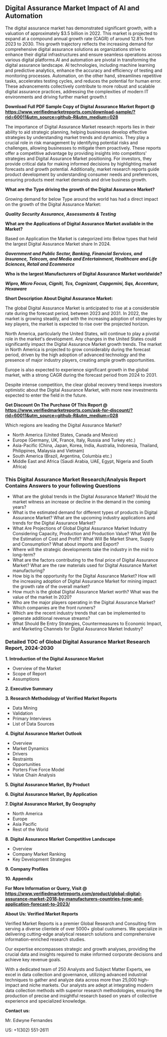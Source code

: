 <h2>Digital Assurance Market Impact of AI and Automation</h2>The digital assurance market has demonstrated significant growth, with a valuation of approximately $3.5 billion in 2022. This market is projected to expand at a compound annual growth rate (CAGR) of around 12.8% from 2023 to 2030. This growth trajectory reflects the increasing demand for comprehensive digital assurance solutions as organizations strive to enhance their digital infrastructures and ensure seamless operations across various digital platforms.AI and automation are pivotal in transforming the digital assurance landscape. AI technologies, including machine learning and predictive analytics, enhance the accuracy and efficiency of testing and monitoring processes. Automation, on the other hand, streamlines repetitive tasks, accelerates testing cycles, and reduces the potential for human error. These advancements collectively contribute to more robust and scalable digital assurance practices, addressing the complexities of modern IT environments and driving further market growth.t</p><p id="" class=""><strong>Download Full PDF Sample Copy of Digital Assurance Market Report @ <a href="https://www.verifiedmarketreports.com/download-sample/?rid=60011&utm_source=github-R&utm_medium=028" target="_blank">https://www.verifiedmarketreports.com/download-sample/?rid=60011&utm_source=github-R&utm_medium=028</a></strong></p><p>The importance of&nbsp;Digital Assurance Market research reports lies in their ability to aid strategic planning, helping businesses develop effective strategies by understanding market trends and dynamics. They play a crucial role in risk management by identifying potential risks and challenges, allowing businesses to mitigate them proactively. These reports offer a competitive advantage by providing insights into competitors' strategies and Digital Assurance Market positioning. For investors, they provide critical data for making informed decisions by highlighting market forecasts and growth potential. Additionally, market research reports guide product development by understanding consumer needs and preferences, ensuring products meet market demands and drive business growth.</p><p><strong>What are the&nbsp;Type driving the growth of the Digital Assurance Market?</strong></p><p id="" class="">Growing demand for below Type around the world has had a direct impact on the growth of the Digital Assurance Market:</p><em><strong>Quality Security Assurance, Assessments & Testing</strong></em></p><strong>What are the&nbsp;Applications&nbsp;of Digital Assurance Market available in the Market?</strong></p><p id="" class="">Based on Application the Market is categorized into Below types that held the largest Digital Assurance Market share In 2024.</p><em><strong>Government and Public Sector, Banking, Financial Services, and Insurance, Telecom, and Media and Entertainment, Healthcare and Life Sciences, Retail and Ecommerce</strong></em></p><strong>Who is the largest Manufacturers of Digital Assurance Market worldwide?</strong></p><p><em><strong>Wipro, Micro Focus, Cigniti, Tcs, Cognizant, Capgemini, Sqs, Accenture, Hexaware</strong></em></p><p id="" class=""><strong>Short Description About Digital Assurance Market:</strong></p><p>The global Digital Assurance Market is anticipated to rise at a considerable rate during the forecast period, between 2023 and 2031. In 2022, the market is growing steadily, and with the increasing adoption of strategies by key players, the market is expected to rise over the projected horizon.</p><p>North America, particularly the United States, will continue to play a pivotal role in the market's development. Any changes in the United States could significantly impact the Digital Assurance Market growth trends. The market in North America is projected to grow considerably during the forecast period, driven by the high adoption of advanced technology and the presence of major industry players, creating ample growth opportunities.</p><p>Europe is also expected to experience significant growth in the global market, with a strong CAGR during the forecast period from 2024 to 2031.</p><p>Despite intense competition, the clear global recovery trend keeps investors optimistic about the Digital Assurance Market, with more new investments expected to enter the field in the future.</p><p id="" class=""><strong>Get Discount On The Purchase Of This Report @ <a href="https://www.verifiedmarketreports.com/ask-for-discount/?rid=60011&utm_source=github-R&utm_medium=028" target="_blank">https://www.verifiedmarketreports.com/ask-for-discount/?rid=60011&utm_source=github-R&utm_medium=028</a></strong></p>Which regions are leading the Digital Assurance Market?</p><ul><li>North America (United States, Canada and Mexico)</li><li>Europe (Germany, UK, France, Italy, Russia and Turkey etc.)</li><li>Asia-Pacific (China, Japan, Korea, India, Australia, Indonesia, Thailand, Philippines, Malaysia and Vietnam)</li><li>South America (Brazil, Argentina, Columbia etc.)</li><li>Middle East and Africa (Saudi Arabia, UAE, Egypt, Nigeria and South Africa)</li></ul><h3 id="" class="">This Digital Assurance Market Research/Analysis Report Contains Answers to your following Questions</h3><ul><li>What are the global trends in the Digital Assurance Market? Would the market witness an increase or decline in the demand in the coming years?</li><li>What is the estimated demand for different types of products in Digital Assurance Market? What are the upcoming industry applications and trends for the Digital Assurance Market?</li><li>What Are Projections of Global Digital Assurance Market Industry Considering Capacity, Production and Production Value? What Will Be the Estimation of Cost and Profit? What Will Be Market Share, Supply and Consumption? What about imports and Export?</li><li>Where will the strategic developments take the industry in the mid to long-term?</li><li>What are the factors contributing to the final price of Digital Assurance Market? What are the raw materials used for Digital Assurance Market manufacturing?</li><li>How big is the opportunity for the Digital Assurance Market? How will the increasing adoption of Digital Assurance Market for mining impact the growth rate of the overall market?</li><li>How much is the global Digital Assurance Market worth? What was the value of the market In 2020?</li><li>Who are the major players operating in the Digital Assurance Market? Which companies are the front runners?</li><li>Which are the recent industry trends that can be implemented to generate additional revenue streams?</li><li>What Should Be Entry Strategies, Countermeasures to Economic Impact, and Marketing Channels for Digital Assurance Market Industry?</li></ul><h3 id="" class="">Detailed TOC of Global Digital Assurance Market Research Report, 2024-2030</h3><p id="" class=""><strong>1. Introduction of the Digital Assurance Market</strong></p><ul><li>Overview of the Market</li><li>Scope of Report</li><li>Assumptions</li></ul><p id="" class=""><strong>2. Executive Summary</strong></p><p id="" class=""><strong>3. Research Methodology of Verified Market Reports</strong></p><ul><li>Data Mining</li><li>Validation</li><li>Primary Interviews</li><li>List of Data Sources</li></ul><p id="" class=""><strong>4. Digital Assurance Market Outlook</strong></p><ul><li>Overview</li><li>Market Dynamics</li><li>Drivers</li><li>Restraints</li><li>Opportunities</li><li>Porters Five Force Model</li><li>Value Chain Analysis</li></ul><p id="" class=""><strong>5. Digital Assurance Market, By Product</strong></p><p id="" class=""><strong>6. Digital Assurance Market, By Application</strong></p><p id="" class=""><strong>7. Digital Assurance Market, By Geography</strong></p><ul><li>North America</li><li>Europe</li><li>Asia Pacific</li><li>Rest of the World</li></ul><p id="" class=""><strong>8. Digital Assurance Market Competitive Landscape</strong></p><ul><li>Overview</li><li>Company Market Ranking</li><li>Key Development Strategies</li></ul><p id="" class=""><strong>9. Company Profiles</strong></p><p id="" class=""><strong>10. Appendix</strong></p><p id="" class=""><strong>For More Information or Query, Visit @ <a href="https://www.verifiedmarketreports.com/product/global-digital-assurance-market-2018-by-manufacturers-countries-type-and-application-forecast-to-2023/" target="_blank">https://www.verifiedmarketreports.com/product/global-digital-assurance-market-2018-by-manufacturers-countries-type-and-application-forecast-to-2023/</a></strong></p><p id="" class=""><strong>About Us: Verified Market Reports</strong></p><p id="" class="">Verified Market Reports is a premier Global Research and Consulting firm serving a diverse clientele of over 5000+ global customers. We specialize in delivering cutting-edge analytical research solutions and comprehensive information-enriched research studies.</p><p id="" class="">Our expertise encompasses strategic and growth analyses, providing the crucial data and insights required to make informed corporate decisions and achieve key revenue goals.</p><p id="" class="">With a dedicated team of 250 Analysts and Subject Matter Experts, we excel in data collection and governance, utilizing advanced industrial techniques to gather and analyze data across more than 25,000 high-impact and niche markets. Our analysts are adept at integrating modern data collection methods with superior research methodologies, ensuring the production of precise and insightful research based on years of collective experience and specialized knowledge.</p><p id="" class=""><strong>Contact us:</strong></p><p id="" class="">Mr. Edwyne Fernandes</p><p id="" class="">US: +1(302) 551-2611</p>